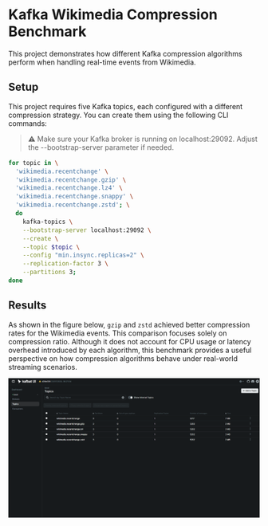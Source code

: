 # Kafka Wikimedia Compression Benchmark

This project demonstrates how different Kafka compression algorithms perform when handling real-time events from Wikimedia.

## Setup

This project requires five Kafka topics, each configured with a different compression strategy. You can create them using the following CLI commands:

> ⚠️ Make sure your Kafka broker is running on localhost:29092. Adjust the --bootstrap-server parameter if needed.

```bash
for topic in \
  'wikimedia.recentchange' \
  'wikimedia.recentchange.gzip' \
  'wikimedia.recentchange.lz4' \
  'wikimedia.recentchange.snappy' \
  'wikimedia.recentchange.zstd'; \
  do
    kafka-topics \
    --bootstrap-server localhost:29092 \
    --create \
    --topic $topic \
    --config "min.insync.replicas=2" \
    --replication-factor 3 \
    --partitions 3;
done
```

## Results

As shown in the figure below, `gzip` and `zstd` achieved better compression rates for the Wikimedia events. This comparison focuses solely on compression ratio. Although it does not account for CPU usage or latency overhead introduced by each algorithm, this benchmark provides a useful perspective on how compression algorithms behave under real-world streaming scenarios.

<img src="assets/result.png">